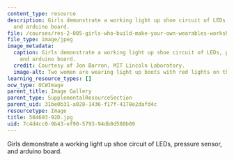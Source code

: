 ```yaml
---
content_type: resource
description: Girls demonstrate a working light up shoe circuit of LEDs, pressure sensor,
  and arduino board.
file: /courses/res-2-005-girls-who-build-make-your-own-wearables-workshop-spring-2015/7c4d4cc09b43ef90579394db0d580b09_504693-92D.jpg
file_type: image/jpeg
image_metadata:
  caption: Girls demonstrate a working light up shoe circuit of LEDs, pressure sensor,
    and arduino board.
  credit: Courtesy of Jon Barron, MIT Lincoln Laboratory.
  image-alt: Two women are wearing light up boots with red lights on them.
learning_resource_types: []
ocw_type: OCWImage
parent_title: Image Gallery
parent_type: SupplementalResourceSection
parent_uid: 31be0b31-a028-1436-f17f-4178e2dafd4c
resourcetype: Image
title: 504693-92D.jpg
uid: 7c4d4cc0-9b43-ef90-5793-94db0d580b09
---
```

Girls demonstrate a working light up shoe circuit of LEDs, pressure sensor, and arduino board.

